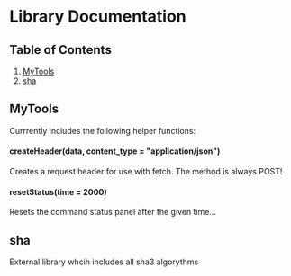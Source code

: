 # Library Documentation
## Table of Contents

1. [MyTools](#mytools)
2. [sha](#sha)

## MyTools
Currrently includes the following helper functions:
#### createHeader(data, content_type = "application/json")
Creates a request header for use with fetch. The method is always POST!
#### resetStatus(time = 2000)
Resets the command status panel after the given time...

## sha
External library whcih includes all sha3 algorythms
